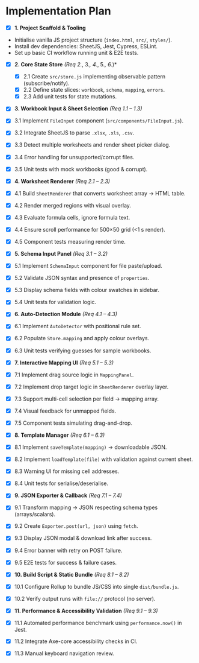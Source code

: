 # Implementation Plan

 - [x] **1. Project Scaffold & Tooling**  
  - Initialise vanilla JS project structure (`index.html`, `src/`, `styles/`).  
  - Install dev dependencies: SheetJS, Jest, Cypress, ESLint.  
  - Set up basic CI workflow running unit & E2E tests.

- [x] **2. Core State Store** *(Req 2.*, 3.*, 4.*, 5.*, 6.*)*  
  - [x] 2.1 Create `src/store.js` implementing observable pattern (subscribe/notify).  
  - [x] 2.2 Define state slices: `workbook`, `schema`, `mapping`, `errors`.  
  - [x] 2.3 Add unit tests for state mutations.

 - [x] **3. Workbook Input & Sheet Selection** *(Req 1.1 – 1.3)*  
  - [x] 3.1 Implement `FileInput` component (`src/components/FileInput.js`).  
  - [x] 3.2 Integrate SheetJS to parse `.xlsx`, `.xls`, `.csv`.  
  - [x] 3.3 Detect multiple worksheets and render sheet picker dialog.  
  - [x] 3.4 Error handling for unsupported/corrupt files.  
  - [x] 3.5 Unit tests with mock workbooks (good & corrupt).

 - [x] **4. Worksheet Renderer** *(Req 2.1 – 2.3)*  
  - [x] 4.1 Build `SheetRenderer` that converts worksheet array → HTML table.  
  - [x] 4.2 Render merged regions with visual overlay.  
  - [x] 4.3 Evaluate formula cells, ignore formula text.  
  - [x] 4.4 Ensure scroll performance for 500×50 grid (<1 s render).  
  - [x] 4.5 Component tests measuring render time.

 - [x] **5. Schema Input Panel** *(Req 3.1 – 3.2)*  
  - [x] 5.1 Implement `SchemaInput` component for file paste/upload.  
  - [x] 5.2 Validate JSON syntax and presence of `properties`.  
  - [x] 5.3 Display schema fields with colour swatches in sidebar.  
  - [x] 5.4 Unit tests for validation logic.

 - [x] **6. Auto-Detection Module** *(Req 4.1 – 4.3)*  
  - [x] 6.1 Implement `AutoDetector` with positional rule set.  
  - [x] 6.2 Populate `Store.mapping` and apply colour overlays.  
  - [x] 6.3 Unit tests verifying guesses for sample workbooks.

 - [x] **7. Interactive Mapping UI** *(Req 5.1 – 5.3)*  
  - [x] 7.1 Implement drag source logic in `MappingPanel`.  
  - [x] 7.2 Implement drop target logic in `SheetRenderer` overlay layer.  
  - [x] 7.3 Support multi-cell selection per field -> mapping array.  
  - [x] 7.4 Visual feedback for unmapped fields.  
  - [x] 7.5 Component tests simulating drag-and-drop.

 - [x] **8. Template Manager** *(Req 6.1 – 6.3)*  
  - [x] 8.1 Implement `saveTemplate(mapping)` → downloadable JSON.  
  - [x] 8.2 Implement `loadTemplate(file)` with validation against current sheet.  
  - [x] 8.3 Warning UI for missing cell addresses.  
  - [x] 8.4 Unit tests for serialise/deserialise.

 - [x] **9. JSON Exporter & Callback** *(Req 7.1 – 7.4)*  
  - [x] 9.1 Transform mapping → JSON respecting schema types (arrays/scalars).  
  - [x] 9.2 Create `Exporter.post(url, json)` using `fetch`.  
  - [x] 9.3 Display JSON modal & download link after success.  
  - [x] 9.4 Error banner with retry on POST failure.  
  - [x] 9.5 E2E tests for success & failure cases.

 - [x] **10. Build Script & Static Bundle** *(Req 8.1 – 8.2)*  
  - [x] 10.1 Configure Rollup to bundle JS/CSS into single `dist/bundle.js`.  
  - [x] 10.2 Verify output runs with `file://` protocol (no server).

 - [x] **11. Performance & Accessibility Validation** *(Req 9.1 – 9.3)*  
  - [x] 11.1 Automated performance benchmark using `performance.now()` in Jest.  
  - [x] 11.2 Integrate Axe-core accessibility checks in CI.  
  - [x] 11.3 Manual keyboard navigation review.
